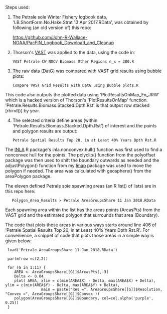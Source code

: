 
Steps used:

1) The Petrale sole Winter Fishery logbook data, 'LB.ShortForm.No.Hake.Strat 13 Apr 2017.RData', was obtained by following (an old version of) this repo:

      https://github.com/John-R-Wallace-NOAA/PacFIN_Logbook_Download_and_Cleanup

2) Thorson's [VAST](https://github.com/James-Thorson-NOAA/VAST]) was applied to the data, using the code in:

       VAST Petrale CW NOCV Biomass Other Regions n_x = 300.R

3) The raw data (DatG) was compared with VAST grid results using bubble plots:

       Compare VAST Grid Results with DatG using Bubble plots.R

This code also outputs the plotted data using 'PlotResultsOnMap_Fn_JRW' which is a hacked version of Thorson's 'PlotResultsOnMap' function. 'Petrale.Results.Biomass.Stacked.Dpth.Rst' is that output row stacked [rbind()] by year.

4) The selected criteria define areas (within 'Petrale.Results.Biomass.Stacked.Dpth.Rst') of interest and the points and polygon results are output:

       Petrale Spatial Results Top 20, in at Least 40% Years Dpth Rst.R

The [INLA](www.r-inla.org) R package's inla.nonconvex.hull() function was first used to find a nonconvex hull for the points. The polyclip() function from the polyoffset package was then used to shift the boundary outwards as needed and the adjustPolygon() function from my [Imap](https://github.com/John-R-Wallace-NOAA/Imap) package was used to move the polygon if needed.  The area was calculated with geosphere() from the areaPolygon package.
   
The eleven defined Petrale sole spawning areas (an R list() of lists) are in this repo here:

       Polygon_Area_Results > Petrale AreaGroupsShare 11 Jan 2018.RData
       
Each spawning area within the list has the areas points (AreasPts) from the VAST grid and the estimated polygon that surrounds that area (Boundary).

The code that plots these areas in various ways starts around line 406 of 'Petrale Spatial Results Top 20, in at Least 40% Years Dpth Rst.R'. For convenience, a snippet of code that plots those areas in a simple way is given below:


     load('Petrale AreaGroupsShare 11 Jan 2018.RData')
     
     par(mfrow =c(2,2))
     
     for (G in 1:11) {
        AREA <- AreaGroupsShare[[G]]$AreasPts[,-3]
        Delta <- 0.04
        plot( AREA, xlim = c(min(AREA$X) - Delta, max(AREA$X) + Delta), ylim = c(min(AREA$Y) - Delta, max(AREA$Y) + Delta), 
                    main = paste("Res =", AreaGroupsShare[[G]]$Resolution, "Convex =", AreaGroupsShare[[G]]$Convex ))
        polygon(AreaGroupsShare[[G]]$Boundary, col=col.alpha('purple', 0.25))
     }	
    
